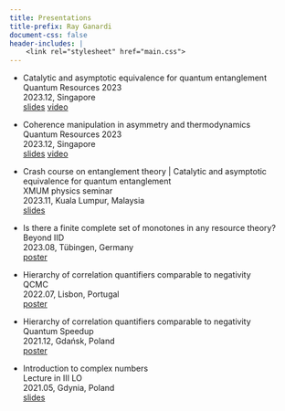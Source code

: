 ```yaml
---
title: Presentations
title-prefix: Ray Ganardi
document-css: false
header-includes: |
    <link rel="stylesheet" href="main.css">
---
```


* Catalytic and asymptotic equivalence for quantum entanglement \
Quantum Resources 2023 \
2023.12, Singapore \
[slides](assets/202312-singapore-entanglement.pdf)
[video](https://www.youtube.com/watch?v=nIVUf_VQT3M&pp=ygUicXVhbnR1bSByZXNvdXJjZXMgMjAyMyByYXkgZ2FuYXJkaQ%3D%3D)

* Coherence manipulation in asymmetry and thermodynamics \
Quantum Resources 2023 \
2023.12, Singapore \
[slides](assets/202312-singapore-asymmetry.pdf)
[video](https://www.youtube.com/watch?v=TABXnkl7iLI&pp=ygUicXVhbnR1bSByZXNvdXJjZXMgMjAyMyByYXkgZ2FuYXJkaQ%3D%3D)

* Crash course on entanglement theory | Catalytic and asymptotic equivalence for quantum entanglement \
XMUM physics seminar \
2023.11, Kuala Lumpur, Malaysia \
[slides](assets/202311-kuala_lumpur.pdf)

* Is there a finite complete set of monotones in any resource theory? \
Beyond IID \
2023.08, Tübingen, Germany \
[poster](assets/202308-beyondiid.pdf)

* Hierarchy of correlation quantifiers comparable to negativity \
QCMC \
2022.07, Lisbon, Portugal \
[poster](assets/202207-qcmc.pdf)

* Hierarchy of correlation quantifiers comparable to negativity \
Quantum Speedup \
2021.12, Gdańsk, Poland \
[poster](assets/202112-speedup.pdf)

* Introduction to complex numbers \
Lecture in III LO \
2021.05, Gdynia, Poland \
[slides](assets/202105-lo3.pdf)
